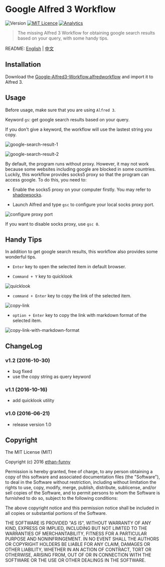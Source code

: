 # Google Alfred 3 Workflow

![Version](https://img.shields.io/badge/version-1.2-brightgreen.svg)
[![MIT Licence](https://img.shields.io/badge/license-MIT-blue.svg)](https://raw.githubusercontent.com/ethan-funny/Google-Alfred3-Workflow/master/LICENSE)
[![Analytics](https://ga-beacon.appspot.com/UA-62960961-2/google-alfred3-workflow/readme)](https://github.com/igrigorik/ga-beacon)

> The missing Alfred 3 Workflow for obtaining google search results based on your query, with some handy tips.

README: [English](./README.md) | [中文](./README-zh.md)

## Installation

Download the [Google-Alfred3-Workflow.alfredworkflow](https://github.com/ethan-funny/Google-Alfred3-Workflow/raw/master/Google-Alfred3-Workflow.alfredworkflow) and import it to Alfred 3.

## Usage

Before usage, make sure that you are using `Alfred 3`.

Keyword `gs`: get google search results based on your query.

If you don't give a keyword, the workflow will use the lastest string you copy.

![google-search-result-1](https://raw.github.com/ethan-funny/Google-Alfred3-Workflow/master/screenshots/google-search-1.png)

![google-search-result-2](https://raw.github.com/ethan-funny/Google-Alfred3-Workflow/master/screenshots/google-search-2.png)

By default, the program runs without proxy. However, it may not work because some websites including google are blocked in some countries. Luckily, this workflow provides socks5 proxy so that the program can access google. To do this, you need to:

- Enable the socks5 proxy on your computer firstly. You may refer to [shadowsocks](https://shadowsocks.org/en/index.html).

- Launch Alfred and type `gsc` to configure your local socks proxy port.

![configure proxy port](https://raw.github.com/ethan-funny/Google-Alfred3-Workflow/master/screenshots/config-proxy-port.png)

If you want to disable socks proxy, use `gsc 0`.

## Handy Tips

In addition to get google search results, this workflow also provides some wonderful tips.

- `Enter` key to open the selected item in default browser.

- `Command + Y` key to quicklook

![quicklook](https://raw.github.com/ethan-funny/Google-Alfred3-Workflow/master/screenshots/quicklook.png)

- `command + Enter` key to copy the link of the selected item.

![copy-link](https://raw.github.com/ethan-funny/Google-Alfred3-Workflow/master/screenshots/copy-link.png)

- `option + Enter` key to copy the link with markdown format of the selected item.

![copy-link-with-markdown-format](https://raw.github.com/ethan-funny/Google-Alfred3-Workflow/master/screenshots/copy-link-with-markdown-format.png)

## ChangeLog

### v1.2 (2016-10-30)

- bug fixed
- use the copy string as query keyword

### v1.1 (2016-10-16)

- add quicklook utility

### v1.0 (2016-06-21)

- release version 1.0

## Copyright

The MIT License (MIT)

Copyright (c) 2016 [ethan-funny](https://github.com/ethan-funny)

Permission is hereby granted, free of charge, to any person obtaining a copy of this software and associated documentation files (the "Software"), to deal in the Software without restriction, including without limitation the rights to use, copy, modify, merge, publish, distribute, sublicense, and/or sell copies of the Software, and to permit persons to whom the Software is furnished to do so, subject to the following conditions:

The above copyright notice and this permission notice shall be included in all copies or substantial portions of the Software.

THE SOFTWARE IS PROVIDED "AS IS", WITHOUT WARRANTY OF ANY KIND, EXPRESS OR IMPLIED, INCLUDING BUT NOT LIMITED TO THE WARRANTIES OF MERCHANTABILITY, FITNESS FOR A PARTICULAR PURPOSE AND NONINFRINGEMENT. IN NO EVENT SHALL THE AUTHORS OR COPYRIGHT HOLDERS BE LIABLE FOR ANY CLAIM, DAMAGES OR OTHER LIABILITY, WHETHER IN AN ACTION OF CONTRACT, TORT OR OTHERWISE, ARISING FROM, OUT OF OR IN CONNECTION WITH THE SOFTWARE OR THE USE OR OTHER DEALINGS IN THE SOFTWARE.
